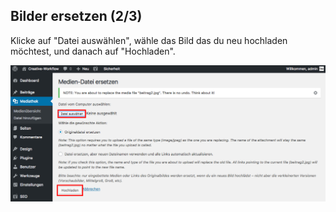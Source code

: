 ## Bilder ersetzen (2/3)

Klicke auf "Datei auswählen", wähle das Bild das du neu hochladen möchtest, und danach auf "Hochladen".

![image](./assets/replace_2.jpg)
